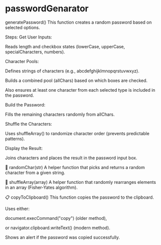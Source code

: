 # passwordGenarator

generatePassword()
This function creates a random password based on selected options.

Steps:
Get User Inputs:

Reads length and checkbox states (lowerCase, upperCase, specialCharacters, numbers).

Character Pools:

Defines strings of characters (e.g., abcdefghijklmnopqrstuvwxyz).

Builds a combined pool (allChars) based on which boxes are checked.

Also ensures at least one character from each selected type is included in the password.

Build the Password:

Fills the remaining characters randomly from allChars.

Shuffle the Characters:

Uses shuffleArray() to randomize character order (prevents predictable patterns).

Display the Result:

Joins characters and places the result in the password input box.

🔧 randomChar(str)
A helper function that picks and returns a random character from a given string.

🔄 shuffleArray(array)
A helper function that randomly rearranges elements in an array (Fisher-Yates algorithm).

📋 copyToClipboard()
This function copies the password to the clipboard.

Uses either:

document.execCommand("copy") (older method),

or navigator.clipboard.writeText() (modern method).

Shows an alert if the password was copied successfully.
